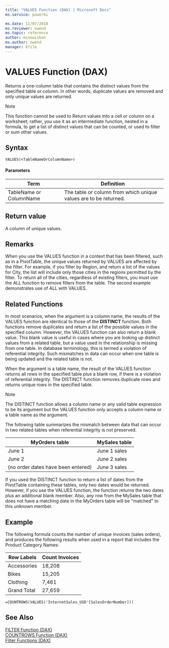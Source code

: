 ```yaml
---
title: "VALUES Function (DAX) | Microsoft Docs"
ms.service: powerbi 

ms.date: 11/07/2018
ms.reviewer: owend
ms.topic: reference
author: minewiskan
ms.author: owend
manager: kfile
---
```

# VALUES Function (DAX)
Returns a one-column table that contains the distinct values from the specified table or column. In other words, duplicate values are removed and only unique values are returned.  
  
> [!NOTE]  
> This function cannot be used to Return values into a cell or column on a worksheet; rather, you use it as an intermediate function, nested in a formula, to get a list of distinct values that can be counted, or used to filter or sum other values.  
  
## Syntax  
  
```dax
VALUES(<TableNameOrColumnName>)  
```
  
#### Parameters  
  
|Term|Definition|  
|--------|--------------|  
|TableName or ColumnName|The table or column from which unique values are to be returned.|  
  
## Return value  
A column of unique values.  
  
## Remarks  
When you use the VALUES function in a context that has been filtered, such as in a PivotTable, the unique values returned by VALUES are affected by the filter. For example, if you filter by Region, and return a list of the values for City, the list will include only those cities in the regions permitted by the filter. To return all of the cities, regardless of existing filters, you must use the ALL function to remove filters from the table. The second example demonstrates use of ALL with VALUES.  
  
## Related Functions  
In most scenarios, when the argument is a column name, the results of the VALUES function are identical to those of the **DISTINCT** function. Both functions remove duplicates and return a list of the possible values in the specified column. However, the VALUES function can also return a blank value. This blank value is useful in cases where you are looking up distinct values from a related table, but a value used in the relationship is missing from one table. In database terminology, this is termed a violation of referential integrity. Such mismatches in data can occur when one table is being updated and the related table is not. 

When the argument is a table name, the result of the VALUES function returns all rows in the specified table plus a blank row, if there is a violation of referential integrity. The DISTINCT function removes duplicate rows and returns unique rows in the specified table.

>[!NOTE]  
> The DISTINCT function allows a column name or any valid table expression to be its argument but the VALUES function only accepts a column name or a table name as the argument.
 
  
The following table summarizes the mismatch between data that can occur in two related tables when referential integrity is not preserved.  
  
|MyOrders table|MySales table|  
|------------------|-----------------|  
|June 1|June 1 sales|  
|June 2|June 2 sales|  
|(no order dates have been entered)|June 3 sales|  
  
If you used the DISTINCT function to return a list of dates from the PivotTable containing these tables, only two dates would be returned. However, if you use the VALUES function, the function returns the two dates plus an additional blank member. Also, any row from the MySales table that does not have a matching date in the MyOrders table will be "matched" to this unknown member.  
  
## Example  
The following formula counts the number of unique invoices (sales orders), and produces the following results when used in a report that includes the Product Category Names:  
  
|Row Labels|Count Invoices|  
|--------------|------------------|  
|Accessories|18,208|  
|Bikes|15,205|  
|Clothing|7,461|  
|Grand Total|27,659|  
  
```dax
=COUNTROWS(VALUES('InternetSales_USD'[SalesOrderNumber]))  
```
  
## See Also  
[FILTER Function &#40;DAX&#41;](filter-function-dax.md)  
[COUNTROWS Function &#40;DAX&#41;](countrows-function-dax.md)  
[Filter Functions &#40;DAX&#41;](filter-functions-dax.md)  
  
